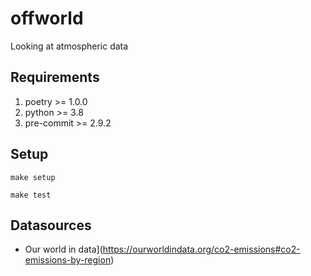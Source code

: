 # offworld
Looking at atmospheric data


## Requirements

1. poetry >= 1.0.0
2. python >= 3.8
3. pre-commit >= 2.9.2


## Setup

`make setup`

`make test`


## Datasources

- Our world in data](https://ourworldindata.org/co2-emissions#co2-emissions-by-region)